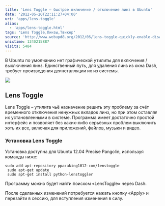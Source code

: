 ```yaml
---
title: 'Lens Toggle – быстрое включение / отключение линз в Ubuntu'
date: '2012-06-20T22:11:27+04:00'
uri: 'apps/lens-toggle'
alias: 
  - 'apps/lens-toggle.html'
tags: 'Lens Toggle,Линзы,Твикер'
source: 'http://www.webupd8.org/2012/06/lens-toggle-quickly-enable-disable.html'
unixtime: 1340215887
visits: 5484
---
```

В Ubuntu по умолчанию нет графической утилиты для включения / выключения линз. Единственный путь, для удаления линз из окна Dash, требует произведения деинсталляции их из системы.

[![](img/2012/06/20/22-00/lens-toggle-7409258128-o.jpg)](img/2012/06/20/22-00/lens-toggle-7409258128-o.jpg)

## Lens Toggle

Lens Toggle – утилита чьё назначение решить эту проблему за счёт временного отключения ненужных вкладок линз, но при этом оставляя их установленными в системе. Программа имеет достаточно простой интерфейс и позволяет без каких-либо серьёзных проблем выключить хоть их все, включая для приложений, файлов, музыки и видео.

### Установка Lens Toggle

Установка доступна для Ubuntu 12.04 Precise Pangolin, используя команды ниже:

```
sudo add-apt-repository ppa:aking1012-com/lenstoggle
 sudo apt-get update
 sudo apt-get install python-lenstoggler
```

Программу можно будет найти поиском «LensToggle» через Dash.

После сделанных изменений потребуется нажать кнопку «Apply» и перезайти в сессию, для вступления изменения в силу.
